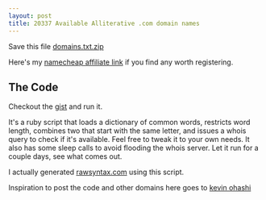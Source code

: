 ```yaml
---
layout: post
title: 20337 Available Alliterative .com domain names
---
```


Save this file [domains.txt.zip](http://dl.dropbox.com/u/2814426/domains.txt.zip)

Here's my [namecheap affiliate link](http://www.namecheap.com?aff=18181) if you find any worth registering.

## The Code

Checkout the [gist](https://gist.github.com/e58c31f2d5d393800853) and run it.

It's a ruby script that loads a dictionary of common words, restricts word length, combines two that start with the same letter, and issues a whois query to check if it's available. Feel free to tweak it to your own needs. It also has some sleep calls to avoid flooding the whois server. Let it run for a couple days, see what comes out.

I actually generated [rawsyntax.com](http://rawsyntax.com) using this script.

Inspiration to post the code and other domains here goes to [kevin ohashi](http://kevinohashi.com)

